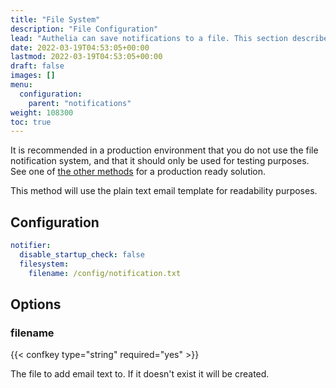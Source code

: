 ```yaml
---
title: "File System"
description: "File Configuration"
lead: "Authelia can save notifications to a file. This section describes how to configure this."
date: 2022-03-19T04:53:05+00:00
lastmod: 2022-03-19T04:53:05+00:00
draft: false
images: []
menu:
  configuration:
    parent: "notifications"
weight: 108300
toc: true
---
```


It is recommended in a production environment that you do not use the file notification system, and that it should only
be used for testing purposes. See one of [the other methods](introduction.md) for a production ready solution.

This method will use the plain text email template for readability purposes.

## Configuration

```yaml
notifier:
  disable_startup_check: false
  filesystem:
    filename: /config/notification.txt
```

## Options

### filename

{{< confkey type="string" required="yes" >}}

The file to add email text to. If it doesn't exist it will be created.

